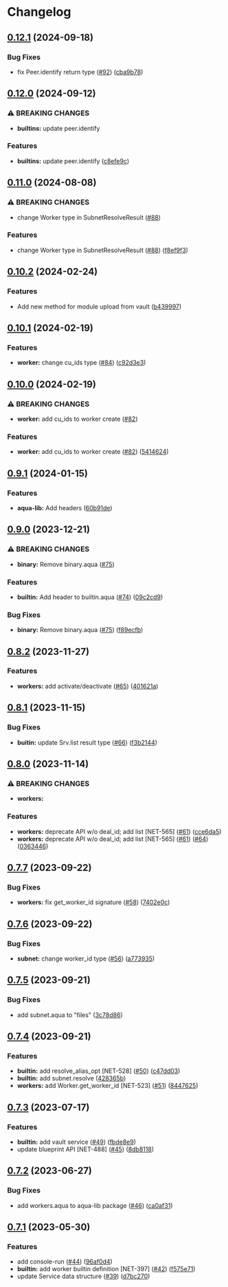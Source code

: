 # Changelog

## [0.12.1](https://github.com/fluencelabs/aqua-lib/compare/aqua-lib-v0.12.0...aqua-lib-v0.12.1) (2024-09-18)


### Bug Fixes

* fix Peer.identify return type ([#92](https://github.com/fluencelabs/aqua-lib/issues/92)) ([cba9b78](https://github.com/fluencelabs/aqua-lib/commit/cba9b785a3eae32bfd02d55d08febdd076540844))

## [0.12.0](https://github.com/fluencelabs/aqua-lib/compare/aqua-lib-v0.11.0...aqua-lib-v0.12.0) (2024-09-12)


### ⚠ BREAKING CHANGES

* **builtins:** update peer.identify

### Features

* **builtins:** update peer.identify ([c8efe9c](https://github.com/fluencelabs/aqua-lib/commit/c8efe9c33a0730a5ebaeb17228c2f4db90f7729e))

## [0.11.0](https://github.com/fluencelabs/aqua-lib/compare/aqua-lib-v0.10.2...aqua-lib-v0.11.0) (2024-08-08)


### ⚠ BREAKING CHANGES

* change Worker type in SubnetResolveResult ([#88](https://github.com/fluencelabs/aqua-lib/issues/88))

### Features

* change Worker type in SubnetResolveResult ([#88](https://github.com/fluencelabs/aqua-lib/issues/88)) ([f8ef9f3](https://github.com/fluencelabs/aqua-lib/commit/f8ef9f3a5408354026b6b6fccbf3689b492ff929))

## [0.10.2](https://github.com/fluencelabs/aqua-lib/compare/aqua-lib-v0.10.1...aqua-lib-v0.10.2) (2024-02-24)


### Features

* Add new method for module upload from vault ([b439997](https://github.com/fluencelabs/aqua-lib/commit/b439997ba77168ea7a5e773368e0a03c6167d988))

## [0.10.1](https://github.com/fluencelabs/aqua-lib/compare/aqua-lib-v0.10.0...aqua-lib-v0.10.1) (2024-02-19)


### Features

* **worker:** change cu_ids type ([#84](https://github.com/fluencelabs/aqua-lib/issues/84)) ([c92d3e3](https://github.com/fluencelabs/aqua-lib/commit/c92d3e3363a936b0ba4db6bd0b2e2e42337bcfd1))

## [0.10.0](https://github.com/fluencelabs/aqua-lib/compare/aqua-lib-v0.9.1...aqua-lib-v0.10.0) (2024-02-19)


### ⚠ BREAKING CHANGES

* **worker:** add cu_ids to worker create ([#82](https://github.com/fluencelabs/aqua-lib/issues/82))

### Features

* **worker:** add cu_ids to worker create ([#82](https://github.com/fluencelabs/aqua-lib/issues/82)) ([5414624](https://github.com/fluencelabs/aqua-lib/commit/54146241562fcece7fd6783305d2c5fd32aa6da8))

## [0.9.1](https://github.com/fluencelabs/aqua-lib/compare/aqua-lib-v0.9.0...aqua-lib-v0.9.1) (2024-01-15)


### Features

* **aqua-lib:** Add headers ([60b91de](https://github.com/fluencelabs/aqua-lib/commit/60b91def4a481e56f849f5d04734d117eb29c902))

## [0.9.0](https://github.com/fluencelabs/aqua-lib/compare/aqua-lib-v0.8.2...aqua-lib-v0.9.0) (2023-12-21)


### ⚠ BREAKING CHANGES

* **binary:** Remove binary.aqua ([#75](https://github.com/fluencelabs/aqua-lib/issues/75))

### Features

* **builtin:** Add header to builtin.aqua ([#74](https://github.com/fluencelabs/aqua-lib/issues/74)) ([09c2cd9](https://github.com/fluencelabs/aqua-lib/commit/09c2cd9c07ad25af673dc6f69e5ce4599428dfc0))


### Bug Fixes

* **binary:** Remove binary.aqua ([#75](https://github.com/fluencelabs/aqua-lib/issues/75)) ([f89ecfb](https://github.com/fluencelabs/aqua-lib/commit/f89ecfbe7910aed418a30400b4d6de4a82efa197))

## [0.8.2](https://github.com/fluencelabs/aqua-lib/compare/aqua-lib-v0.8.1...aqua-lib-v0.8.2) (2023-11-27)


### Features

* **workers:** add activate/deactivate ([#65](https://github.com/fluencelabs/aqua-lib/issues/65)) ([401621a](https://github.com/fluencelabs/aqua-lib/commit/401621a38930c8166984ecbf03edede451fe9487))

## [0.8.1](https://github.com/fluencelabs/aqua-lib/compare/aqua-lib-v0.8.0...aqua-lib-v0.8.1) (2023-11-15)


### Bug Fixes

* **buitin:** update Srv.list result type ([#66](https://github.com/fluencelabs/aqua-lib/issues/66)) ([f3b2144](https://github.com/fluencelabs/aqua-lib/commit/f3b2144e35c972c09b1121cdd9fc51135eb6cd68))

## [0.8.0](https://github.com/fluencelabs/aqua-lib/compare/aqua-lib-v0.7.7...aqua-lib-v0.8.0) (2023-11-14)


### ⚠ BREAKING CHANGES

* **workers:** 

### Features

* **workers:** deprecate API w/o deal_id; add list [NET-565] ([#61](https://github.com/fluencelabs/aqua-lib/issues/61)) ([cce6da5](https://github.com/fluencelabs/aqua-lib/commit/cce6da5f423837a1f0748150f9c703cae4f05fa5))
* **workers:** deprecate API w/o deal_id; add list [NET-565] ([#61](https://github.com/fluencelabs/aqua-lib/issues/61)) ([#64](https://github.com/fluencelabs/aqua-lib/issues/64)) ([0363446](https://github.com/fluencelabs/aqua-lib/commit/0363446d790f7fd19d632e1016aee99f92ca9b39))

## [0.7.7](https://github.com/fluencelabs/aqua-lib/compare/aqua-lib-v0.7.6...aqua-lib-v0.7.7) (2023-09-22)


### Bug Fixes

* **workers:** fix get_worker_id signature ([#58](https://github.com/fluencelabs/aqua-lib/issues/58)) ([7402e0c](https://github.com/fluencelabs/aqua-lib/commit/7402e0c072a0dd95e5321cba292ae58608ded82a))

## [0.7.6](https://github.com/fluencelabs/aqua-lib/compare/aqua-lib-v0.7.5...aqua-lib-v0.7.6) (2023-09-22)


### Bug Fixes

* **subnet:** change worker_id type ([#56](https://github.com/fluencelabs/aqua-lib/issues/56)) ([a773935](https://github.com/fluencelabs/aqua-lib/commit/a773935d65d484f715a7349521d9802eb8f32f4a))

## [0.7.5](https://github.com/fluencelabs/aqua-lib/compare/aqua-lib-v0.7.4...aqua-lib-v0.7.5) (2023-09-21)


### Bug Fixes

* add subnet.aqua to "files" ([3c78d86](https://github.com/fluencelabs/aqua-lib/commit/3c78d8693f909da9ec935e59bb2f48a862532dc9))

## [0.7.4](https://github.com/fluencelabs/aqua-lib/compare/aqua-lib-v0.7.3...aqua-lib-v0.7.4) (2023-09-21)


### Features

* **builtin:** add resolve_alias_opt [NET-528] ([#50](https://github.com/fluencelabs/aqua-lib/issues/50)) ([c47dd03](https://github.com/fluencelabs/aqua-lib/commit/c47dd03e8cd20c6e5d30634adf3991289e1bde50))
* **builtin:** add subnet.resolve ([428365b](https://github.com/fluencelabs/aqua-lib/commit/428365b886f0690090fa0c7241111c62ab792d9c))
* **workers:** add Worker.get_worker_id [NET-523] ([#51](https://github.com/fluencelabs/aqua-lib/issues/51)) ([8447625](https://github.com/fluencelabs/aqua-lib/commit/8447625cfaa8bb1973427a0e989ef16143cc204a))

## [0.7.3](https://github.com/fluencelabs/aqua-lib/compare/aqua-lib-v0.7.2...aqua-lib-v0.7.3) (2023-07-17)


### Features

* **builtin:** add vault service ([#49](https://github.com/fluencelabs/aqua-lib/issues/49)) ([fbde8e9](https://github.com/fluencelabs/aqua-lib/commit/fbde8e97c2344f9ded12327c0f27bafe56e66999))
* update blueprint API [NET-488] ([#45](https://github.com/fluencelabs/aqua-lib/issues/45)) ([8db8118](https://github.com/fluencelabs/aqua-lib/commit/8db811843c6c377c68b9927bc3bae1eca6944ab6))

## [0.7.2](https://github.com/fluencelabs/aqua-lib/compare/aqua-lib-v0.7.1...aqua-lib-v0.7.2) (2023-06-27)


### Bug Fixes

* add workers.aqua to aqua-lib package ([#46](https://github.com/fluencelabs/aqua-lib/issues/46)) ([ca0af31](https://github.com/fluencelabs/aqua-lib/commit/ca0af31ace0122898382001a2403d905c829ae90))

## [0.7.1](https://github.com/fluencelabs/aqua-lib/compare/aqua-lib-v0.7.0...aqua-lib-v0.7.1) (2023-05-30)


### Features

* add console-run ([#44](https://github.com/fluencelabs/aqua-lib/issues/44)) ([96af0d4](https://github.com/fluencelabs/aqua-lib/commit/96af0d4d4d7c40562142896a5d6500c4e991302f))
* **builtin:** add worker builtin definition [NET-397] ([#42](https://github.com/fluencelabs/aqua-lib/issues/42)) ([f575e71](https://github.com/fluencelabs/aqua-lib/commit/f575e71e054cca529190835ed1cb2f605a544b70))
* update Service data structure ([#39](https://github.com/fluencelabs/aqua-lib/issues/39)) ([d7bc270](https://github.com/fluencelabs/aqua-lib/commit/d7bc270d361c25ac087f989d9eb2c6c86d7fba6b))
